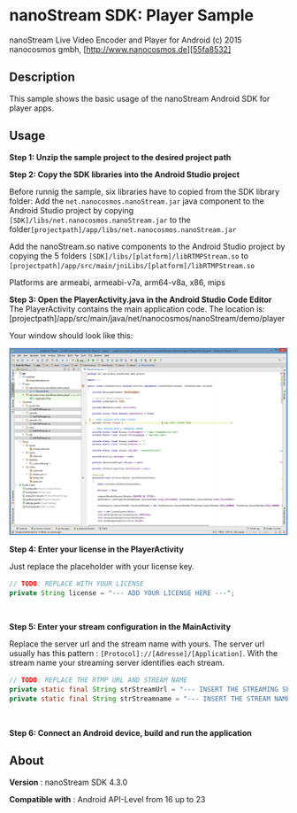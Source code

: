 # nanoStream SDK: Player Sample

nanoStream Live Video Encoder and Player for Android
(c) 2015 nanocosmos gmbh, [http://www.nanocosmos.de][55fa8532]


## Description

This sample shows the basic usage of the nanoStream Android SDK for player apps.

## Usage

**Step 1: Unzip the sample project to the desired project path**

**Step 2: Copy the SDK libraries into the Android Studio project**

Before runnig the sample, six libraries have to copied from the SDK library folder:
Add the ``net.nanocosmos.nanoStream.jar`` java component to the Android Studio project by copying ``[SDK]/libs/net.nanocosmos.nanoStream.jar`` to the folder``[projectpath]/app/libs/net.nanocosmos.nanoStream.jar``

Add the nanoStream.so native components to the Android Studio project by copying the 5 folders ``[SDK]/libs/[platform]/libRTMPStream.so`` to
``[projectpath]/app/src/main/jniLibs/[platform]/libRTMPStream.so``

Platforms are armeabi, armeabi-v7a, arm64-v8a, x86, mips

**Step 3: Open the PlayerActivity.java in the Android Studio Code Editor**
The PlayerActivity contains the main application code. The location is:
[projectpath]/app/src/main/java/net/nanocosmos/nanoStream/demo/player

Your window should look like this:

![Git-Android-Player](img/android_sample_player_studio.png)

**Step 4: Enter your license in the PlayerActivity**

Just replace the placeholder with your license key.
```java
// TODO: REPLACE WITH YOUR LICENSE
private String license = "--- ADD YOUR LICENSE HERE ---";
```
&nbsp;

**Step 5: Enter your stream configuration in the MainActivity**

Replace the server url and the stream name with yours.
The server url usually has this pattern : `[Protocol]://[Adresse]/[Application]`.
With the stream name your streaming server identifies each stream.

```java
// TODO: REPLACE THE RTMP URL AND STREAM NAME
private static final String strStreamUrl = "--- INSERT THE STREAMING SERVER URL ---";
private static final String strStreamname = "--- INSERT THE STREAM NAME OR FILE NAME ---";
```
&nbsp;

**Step 6: Connect an Android device, build and run the application**

## About

**Version** : nanoStream SDK 4.3.0

**Compatible with** : Android API-Level from 16 up to 23

&nbsp;



  [55fa8532]: http://www.nanocosmos.de "http://www.nanocosmos.de"
